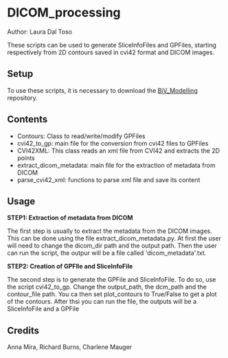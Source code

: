 # DICOM_processing
Author: Laura Dal Toso

These scripts can be used to generate SliceInfoFiles and GPFiles, starting respectively from 2D contours saved in cvi42 format and DICOM images.

## Setup

To use these scripts, it is necessary to download the [BiV_Modelling](https://github.kcl.ac.uk/YoungLab/BiV_Modelling) repository.

## Contents

- Contours: Class to read/write/modify GPFiles
- cvi42_to_gp: main file for the conversion from cvi42 files to GPFiles
- CVI42XML: This class reads an xml file from CVI42 and extracts the 2D points
- extract_dicom_metadata: main file for the extraction of metadata from DICOM
- parse_cvi42_xml: functions to parse xml file and save its content

## Usage


**STEP1: Extraction of metadata from DICOM**

The first step is usually to extract the metadata from the DICOM images. This can be done using the file extract_dicom_metadata.py. At first the user will need to change the dicom_dir path and the output path. Then the user can run the script, the outpur will be a file called 'dicom_metadata'.txt.

**STEP2: Creation of GPFIle and SliceInfoFile**

The second step is to generate the GPFile and SliceInfoFile. To do so, use the script cvi42_to_gp. Change the output_path, the dcm_path and the contour_file path. You ca then set plot_contours to True/False to get a plot of the contours. After thsi you can run the file, the outputs will be a SliceInfoFile and a GPFile



## Credits

Anna Mira, Richard Burns, Charlene Mauger

